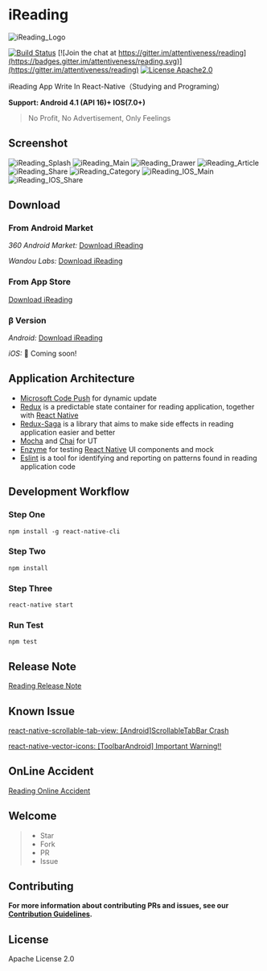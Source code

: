 # iReading

![iReading_Logo](./Reading_Logo.png)

[![Build Status](https://travis-ci.org/attentiveness/reading.svg?branch=master)](https://travis-ci.org/attentiveness/reading)
[![Join the chat at https://gitter.im/attentiveness/reading](https://badges.gitter.im/attentiveness/reading.svg)](https://gitter.im/attentiveness/reading)
[![License Apache2.0](https://img.shields.io/hexpm/l/plug.svg)](https://raw.githubusercontent.com/attentiveness/reading/master/LICENSE)

iReading App Write In React-Native（Studying and Programing）

**Support: Android 4.1 (API 16)+   IOS(7.0+)**

> No Profit, No Advertisement, Only Feelings

## Screenshot

![iReading_Splash](./screenshot/Reading_Splash.jpg) ![iReading_Main](./screenshot/Reading_Main.png)
![iReading_Drawer](./screenshot/Reading_Drawer.png) ![iReading_Article](./screenshot/Reading_Article.jpg)
![iReading_Share](./screenshot/Reading_Share.jpg) ![iReading_Category](./screenshot/Reading_Category.png)
![iReading_IOS_Main](./screenshot/Reading_IOS_Main.png) ![iReading_IOS_Share](./screenshot/Reading_IOS_Share.jpeg)

## Download

### From Android Market

*360 Android Market:* [Download iReading](http://zhushou.360.cn/detail/index/soft_id/3217938?recrefer=SE_D_Reading)

*Wandou Labs:* [Download iReading](http://www.wandoujia.com/apps/com.reading)

### From App Store
[Download iReading](https://itunes.apple.com/us/app/ireading/id1135411121?l=zh&ls=1&mt=8)

### β Version

*Android:* [Download iReading](http://fir.im/w7gu)

*iOS:* :rocket: Coming soon!

## Application Architecture

* [Microsoft Code Push](https://github.com/Microsoft/react-native-code-push) for dynamic update
* [Redux](https://github.com/reactjs/redux) is a predictable state container for reading application, together with [React Native](https://github.com/facebook/react-native)
* [Redux-Saga](https://github.com/yelouafi/redux-saga/) is a library that aims to make side effects in reading application easier and better
* [Mocha](https://mochajs.org/) and [Chai](http://chaijs.com/) for UT
* [Enzyme](https://github.com/airbnb/enzyme) for testing [React Native](https://github.com/facebook/react-native) UI components and mock
* [Eslint](https://github.com/eslint/eslint) is a tool for identifying and reporting on patterns found in reading application code

## Development Workflow

### Step One
```
npm install -g react-native-cli
```
### Step Two
```
npm install
```
### Step Three
```
react-native start
```
### Run Test
```
npm test
```
## Release Note

[Reading Release Note](https://github.com/attentiveness/reading/releases)

## Known Issue
[react-native-scrollable-tab-view: [Android]ScrollableTabBar Crash](https://github.com/skv-headless/react-native-scrollable-tab-view/issues/328)

[react-native-vector-icons: [ToolbarAndroid] Important Warning!!](https://github.com/oblador/react-native-vector-icons/issues/278)

## OnLine Accident

[Reading Online Accident](./Reading_OnLine_Accident.md)

## Welcome

>* Star
>* Fork
>* PR
>* Issue

## Contributing

**For more information about contributing PRs and issues, see our [Contribution Guidelines](https://github.com/attentiveness/reading/blob/master/CONTRIBUTING.md).**

## License

Apache License 2.0
